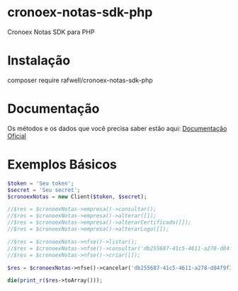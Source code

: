 # cronoex-notas-sdk-php
Cronoex Notas SDK para PHP

# Instalação

composer require rafwell/cronoex-notas-sdk-php

# Documentação

Os métodos e os dados que você precisa saber estão aqui: [Documentação Oficial](https://documenter.getpostman.com/view/767873/T1DsBGJD)

# Exemplos Básicos

```php
$token = 'Seu token';
$secret = 'Seu secret';
$cronoexNotas = new Client($token, $secret);

//$res = $cronoexNotas->empresa()->consultar();
//$res = $cronoexNotas->empresa()->alterar([]);
//$res = $cronoexNotas->empresa()->alterarCertificado([]);
//$res = $cronoexNotas->empresa()->alterarLogo([]);

//$res = $cronoexNotas->nfse()->listar();
//$res = $cronoexNotas->nfse()->consultar('db255687-41c5-4611-a278-d84f9f32011c');
//$res = $cronoexNotas->nfse()->criar([]);

$res = $cronoexNotas->nfse()->cancelar('db255687-41c5-4611-a278-d84f9f32011c', []);

die(print_r($res->toArray()));
```